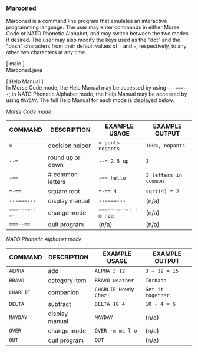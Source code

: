 <h3>Marooned</h3>

<p>Marooned is a command line program that emulates an interactive programming language. The user may enter commands in either Morse Code or NATO Phonetic Alphabet, and may switch between the two modes if desired.  The user may also modify the keys used as the "dot" and the "dash" characters from their default values of <code>-</code> and <code>=</code>, respectively, to any other two characters at any time. </p>

<p>[ main ]<br />
Marooned.java</p>

<p>[ Help Manual ]<br />
In Morse Code mode, the Help Manual may be accessed by using <code>---===---</code>; in NATO Phonetic Alphabet mode, the Help Manual may be accessed by using <code>MAYDAY</code>.  The full Help Manual for each mode is displayed below.</p>

<i>Morse Code mode</i>

COMMAND | DESCRIPTION | EXAMPLE USAGE | EXAMPLE OUTPUT 
-----------------------|-----------------------|-----------------------|-----------------------
|``=``                      |decision helper        |``= pants nopants``        |``100%, nopants``          |
|``--=``                    |round up or down       |``--= 2.5 up``             |``3``                      |
|``-==``                    |# common letters       |``-== hello``              |``3 letters in common``    |
|``=-==``                   |square root            |``=-== 4``                 |``sqrt(4) = 2``            |
|``---===---``              |display manual         |``---===---``              |(n/a)                  |
|``===---=--=-``            |change mode            |``===---=--=- -m npa``     |(n/a)                  |
|``===--==``                |quit program           |(n/a)                  |(n/a)                  |


<i>NATO Phonetic Alphabet mode</i>

COMMAND                |DESCRIPTION            |EXAMPLE USAGE          |EXAMPLE OUTPUT         |
-----------------------|-----------------------|-----------------------|-----------------------
|``ALPHA``                  |add                    |``ALPHA 3 12``             |``3 + 12 = 15``            |
|``BRAVO``                  |category item          |``BRAVO weather``          |``Tornado``                |
|``CHARLIE``                |companion              |``CHARLIE Howdy Chaz!``    |``Get it together.``       |
|``DELTA``                  |subtract               |``DELTA 10 4``             |``10 - 4 = 6``             |
|``MAYDAY``                 |display manual         |``MAYDAY``                 |(n/a)                  |
|``OVER``                   |change mode            |``OVER -m mc l o``         |(n/a)                  |
|``OUT``                    |quit program           |``OUT``                    |(n/a)                  |
